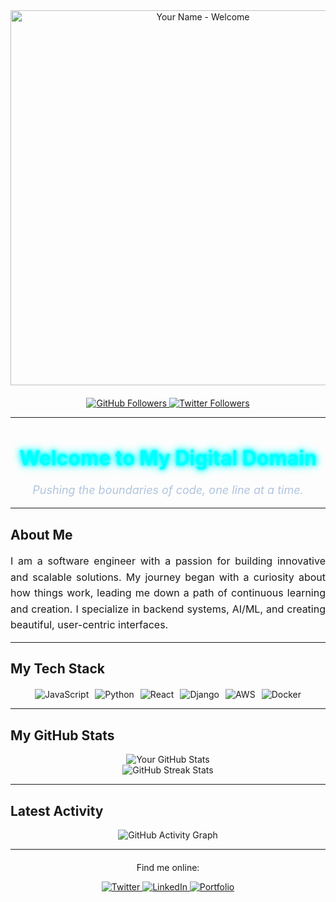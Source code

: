 <div align="center">
  <img src="https://raw.githubusercontent.com/yoshi-k/yoshi-k/main/assets/profile-header.svg" alt="Your Name - Welcome" width="600" />
</div>

<div align="center" style="margin-top: 20px;">
  <a href="https://github.com/your-username?tab=followers">
    <img src="https://img.shields.io/github/followers/your-username?style=for-the-badge&logo=github&label=Followers&color=2e8b57&cacheSeconds=3600" alt="GitHub Followers"/>
  </a>
  <a href="https://twitter.com/your-twitter">
    <img src="https://img.shields.io/twitter/follow/your-twitter?style=for-the-badge&logo=twitter&label=Twitter&color=1DA1F2&cacheSeconds=3600" alt="Twitter Followers"/>
  </a>
</div>

---

<div align="center" style="margin-top: 30px;">
  <h1 style="font-size: 32px; font-weight: bold; color: #00ffff; text-shadow: 0 0 5px #00ffff, 0 0 10px #00ffff, 0 0 15px #00ffff;">
    Welcome to My Digital Domain
  </h1>
  <p style="font-size: 18px; color: #b0c4de; font-style: italic;">
    Pushing the boundaries of code, one line at a time.
  </p>
</div>

---

##  About Me

<div style="text-align: justify; font-size: 16px; line-height: 1.6;">
  I am a software engineer with a passion for building innovative and scalable solutions. My journey began with a curiosity about how things work, leading me down a path of continuous learning and creation. I specialize in backend systems, AI/ML, and creating beautiful, user-centric interfaces.
</div>

---

##  My Tech Stack

<div align="center">
  <div style="display: flex; flex-wrap: wrap; justify-content: center; gap: 10px; margin-top: 20px;">
    <img src="https://img.shields.io/badge/JavaScript-F7DF1E?style=for-the-badge&logo=javascript&logoColor=black" alt="JavaScript"/>
    <img src="https://img.shields.io/badge/Python-3776AB?style=for-the-badge&logo=python&logoColor=white" alt="Python"/>
    <img src="https://img.shields.io/badge/React-20232A?style=for-the-badge&logo=react&logoColor=61DAFB" alt="React"/>
    <img src="https://img.shields.io/badge/Django-092E20?style=for-the-badge&logo=django&logoColor=white" alt="Django"/>
    <img src="https://img.shields.io/badge/AWS-232F3E?style=for-the-badge&logo=amazon-aws&logoColor=white" alt="AWS"/>
    <img src="https://img.shields.io/badge/Docker-2496ED?style=for-the-badge&logo=docker&logoColor=white" alt="Docker"/>
  </div>
</div>

---

##  My GitHub Stats

<div align="center">
  <img src="https://github-readme-stats.vercel.app/api?username=your-username&show_icons=true&theme=onedark&hide_border=true&count_private=true" alt="Your GitHub Stats"/>
  <br/>
  <img src="https://github-readme-streak-stats.herokuapp.com/?user=your-username&theme=highcontrast&hide_border=true" alt="GitHub Streak Stats"/>
</div>

---

##  Latest Activity

<div align="center">
  <img src="https://github-readme-activity-graph.vercel.app/graph?username=your-username&theme=github-dark&hide_border=true" alt="GitHub Activity Graph"/>
</div>

---

<div align="center" style="margin-top: 20px;">
  <p>Find me online:</p>
  <a href="https://twitter.com/your-twitter" target="_blank">
    <img src="https://img.shields.io/badge/Twitter-1DA1F2?style=for-the-badge&logo=twitter&logoColor=white" alt="Twitter"/>
  </a>
  <a href="https://linkedin.com/in/your-linkedin" target="_blank">
    <img src="https://img.shields.io/badge/LinkedIn-0A66C2?style=for-the-badge&logo=linkedin&logoColor=white" alt="LinkedIn"/>
  </a>
  <a href="https://your-portfolio-website.com" target="_blank">
    <img src="https://img.shields.io/badge/Portfolio-2F4F4F?style=for-the-badge&logo=google-chrome&logoColor=white" alt="Portfolio"/>
  </a>
</div>
